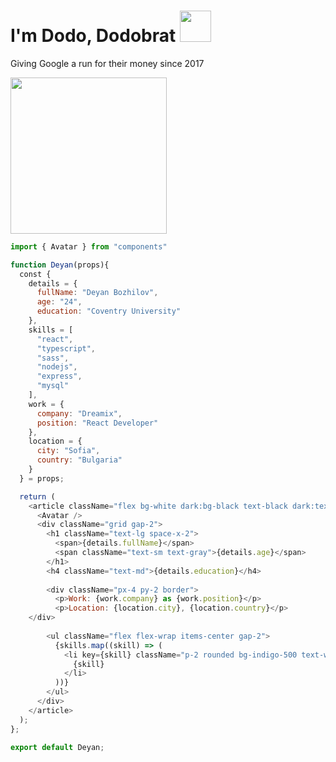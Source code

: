 # I'm Dodo, Dodobrat <img src="https://media.giphy.com/media/TdvgwNdoIY9Ncl2D4d/giphy.gif" height="50">

Giving Google a run for their money since 2017

<img src="https://media.giphy.com/media/eoxomXXVL2S0E/source.gif" height="250">

```js
import { Avatar } from "components"

function Deyan(props){
  const {
    details = {
      fullName: "Deyan Bozhilov",
      age: "24",
      education: "Coventry University"
    },
    skills = [
      "react", 
      "typescript", 
      "sass", 
      "nodejs", 
      "express", 
      "mysql" 
    ],
    work = {
      company: "Dreamix",
      position: "React Developer"
    },
    location = {
      city: "Sofia",
      country: "Bulgaria"
    }
  } = props;

  return (
    <article className="flex bg-white dark:bg-black text-black dark:text-white rounded p-4 md:p-2 shadow-sm">
      <Avatar />
      <div className="grid gap-2">
        <h1 className="text-lg space-x-2">
          <span>{details.fullName}</span> 
          <span className="text-sm text-gray">{details.age}</span>
        </h1>
        <h4 className="text-md">{details.education}</h4>
	
        <div className="px-4 py-2 border">
          <p>Work: {work.company} as {work.position}</p> 
          <p>Location: {location.city}, {location.country}</p>
	</div>
	
        <ul className="flex flex-wrap items-center gap-2">
          {skills.map((skill) => (
            <li key={skill} className="p-2 rounded bg-indigo-500 text-white cursor-pointer select-none">
              {skill}
            </li>
          ))}
        </ul>
      </div>
    </article>
  );
};

export default Deyan;

```
